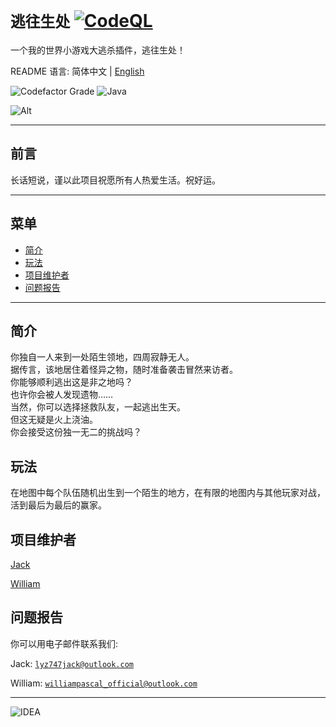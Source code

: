 # `逃往生处` [![CodeQL](https://github.com/imJack6/RunForYourLife/actions/workflows/codeql.yml/badge.svg)](https://github.com/imJack6/RunForYourLife/actions/workflows/codeql.yml)
一个我的世界小游戏大逃杀插件，逃往生处！

README 语言: 简体中文 | [English](README.md)

![Codefactor Grade](https://img.shields.io/codefactor/grade/github/imjack6/runforyourlife?logo=codefactor&style=for-the-badge)
![Java](https://img.shields.io/badge/Java-ED8B00?style=for-the-badge&logo=openjdk&logoColor=white)

![Alt](https://repobeats.axiom.co/api/embed/af6bc5ba5f4964d8aa38e7aa07994c8c0c25c8b7.svg)

--------------------------
## 前言
长话短说，谨以此项目祝愿所有人热爱生活。祝好运。  

--------------------------
## 菜单
- [简介](#简介)
- [玩法](#玩法)
- [项目维护者](#项目维护者)
- [问题报告](#问题报告)

--------------------------
## 简介
你独自一人来到一处陌生领地，四周寂静无人。  
据传言，该地居住着怪异之物，随时准备袭击冒然来访者。  
你能够顺利逃出这是非之地吗？  
也许你会被人发现遗物……  
当然，你可以选择拯救队友，一起逃出生天。  
但这无疑是火上浇油。  
你会接受这份独一无二的挑战吗？  

## 玩法
在地图中每个队伍随机出生到一个陌生的地方，在有限的地图内与其他玩家对战，活到最后为最后的赢家。

## 项目维护者
[Jack](https://github.com/imJack6)

[William](https://github.com/WilliamPascal)

## 问题报告
你可以用电子邮件联系我们:  

Jack: [`lyz747jack@outlook.com`](mailto:lyz747jack@outlook.com)

William: [`williampascal_official@outlook.com`](mailto:williampascal_official@outlook.com)

--------------------------
![IDEA](https://img.shields.io/badge/%E4%BD%BF%E7%94%A8_IntelliJ_IDEA-000000.svg?style=for-the-badge&logo=intellij-idea&logoColor=white)
